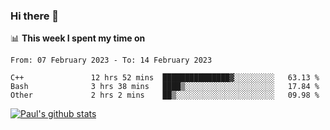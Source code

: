 ### Hi there 👋

📊 **This week I spent my time on**
<!--START_SECTION:waka-->

```text
From: 07 February 2023 - To: 14 February 2023

C++               12 hrs 52 mins  ███████████████▓░░░░░░░░░   63.13 %
Bash              3 hrs 38 mins   ████▒░░░░░░░░░░░░░░░░░░░░   17.84 %
Other             2 hrs 2 mins    ██▒░░░░░░░░░░░░░░░░░░░░░░   09.98 %
```

<!--END_SECTION:waka-->


[![Paul's github stats](https://github-readme-stats.vercel.app/api?username=mickeyouyou&theme=dracula&show_icons=true)](https://github.com/anuraghazra/github-readme-stats)
